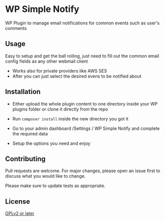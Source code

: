 # WP Simple Notify 

WP Plugin to manage email notifications for common events such as user's comments

## Usage

Easy to setup and get the ball rolling, just need to fill out the common email config fields as any other webmail client

- Works also for private providers like AWS SES 
- After you can just select the desired evens to be notified about

## Installation

- Either upload the whole plugin content to one directory inside your WP plugins folder or clone it directly from the repo 

- Run ``composer install`` inside the new directory you got it

- Go to your admin dashboard /Settings / WP Simple Notify and complete the required data 

- Setup the options you need and enjoy 


## Contributing
Pull requests are welcome. For major changes, please open an issue first to discuss what you would like to change.

Please make sure to update tests as appropriate.

## License
[GPLv2 or later](https://www.gnu.org/licenses/gpl-2.0.html)